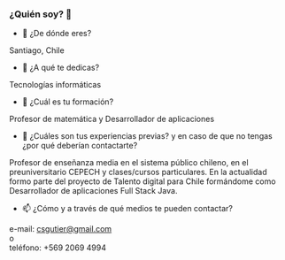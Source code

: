 ### ¿Quién soy? 👋


- 🔭 ¿De dónde eres?

Santiago, Chile

- 🌱 ¿A qué te dedicas?

Tecnologías informáticas

- 💬  ¿Cuál es tu formación?

Profesor de matemática y Desarrollador de aplicaciones

- 👯 ¿Cuáles son tus experiencias previas? y en caso de que no tengas ¿por qué
deberían contactarte?

Profesor de enseñanza media en el sistema público chileno, en el preuniversitario CEPECH y clases/cursos particulares. 
En la actualidad formo parte del proyecto de Talento digital para Chile formándome como Desarrollador de aplicaciones Full Stack Java.

- 📫 ¿Cómo y a través de qué medios te pueden contactar?

e-mail: csgutier@gmail.com  
o  
teléfono: +569 2069 4994  



<!--
**csgutierm/csgutierm** is a ✨ _special_ ✨ repository because its `README.md` (this file) appears on your GitHub profile.

Here are some ideas to get you started:

- 🔭 I’m currently working on ...
- 🌱 I’m currently learning ...
- 👯 I’m looking to collaborate on ...
- 🤔 I’m looking for help with ...
- 💬 Ask me about ...
- 📫 How to reach me: ...
- 😄 Pronouns: ...
- ⚡ Fun fact: ...
-->
